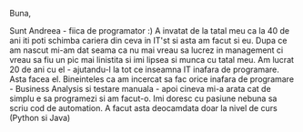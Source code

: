 Buna,

Sunt Andreea - fiica de programator :)
A invatat de la tatal meu ca la 40 de ani iti poti schimba cariera din ceva in IT'st si asta am facut si eu. 
Dupa ce am nascut mi-am dat seama ca nu mai vreau sa lucrez in management ci vreau sa fiu un pic mai linistita si imi lipsea si munca cu tatal meu. Am lucrat 20 de ani cu el - ajutandu-l la tot ce inseamna IT inafara de programare.
Asta facea el.
Bineinteles ca am incercat sa fac orice inafara de programare - Business Analysis si testare manuala - apoi cineva mi-a arata cat de simplu e sa programezi si am facut-o.
Imi doresc cu pasiune nebuna sa scriu cod de automation. A facut asta deocamdata doar la nivel de curs (Python si Java)
